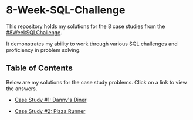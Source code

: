 # 8-Week-SQL-Challenge

This repository holds my solutions for the 8 case studies from the [#8WeekSQLChallenge](https://8weeksqlchallenge.com/).

It demonstrates my ability to work through various SQL challenges and proficiency in problem solving.

## Table of Contents

Below are my solutions for the case study problems.  Click on a link to view the answers.

* [Case Study #1: Danny's Diner](https://github.com/axylious/8-Week-SQL-Challenge/tree/main/Case%20Study%20%231%20-%20Danny's%20Diner)

* [Case Study #2: Pizza Runner](https://github.com/axylious/8-Week-SQL-Challenge/tree/main/Case%20Study%20%232%20-%20Pizza%20Runner)